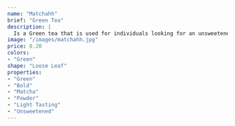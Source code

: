 ```yaml
---
name: "Matchahh"
brief: "Green Tea"
description: |
  Is a Green tea that is used for individuals looking for an unsweetened, yet realistic tasting matcha. It'll wake your tastebuds and make you think MATCHAHHH.
image: "/images/matchahh.jpg"
price: 8.20
colors:
- "Green"
shape: "Loose Leaf"
properties:
- "Green"
- "Bold"
- "Matcha"
- "Powder"
- "Light Tasting"
- "Unsweetened"
---
```

